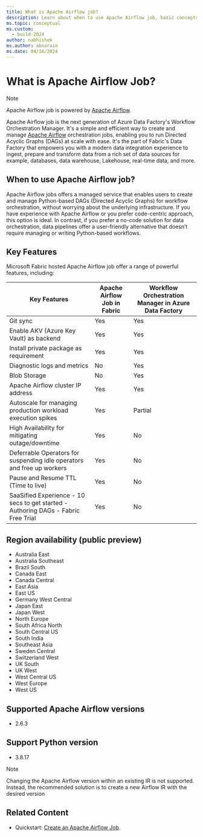 ```yaml
---
title: What is Apache Airflow job?
description: Learn about when to use Apache Airflow job, basic concepts, and supported regions.
ms.topic: conceptual
ms.custom:
  - build-2024
author: nabhishek
ms.author: abnarain
ms.date: 04/16/2024
---
```


# What is Apache Airflow Job?

> [!NOTE]
> Apache Airflow job is powered by [Apache Airflow](https://airflow.apache.org/).

Apache Airflow job is the next generation of Azure Data Factory's Workflow Orchestration Manager.
It's a simple and efficient way to create and manage [Apache Airflow](https://airflow.apache.org) orchestration jobs, enabling you to run Directed Acyclic Graphs (DAGs) at scale with ease.  It's the part of Fabric's Data Factory that empowers you with a modern data integration experience to ingest, prepare and transform data from a rich set of data sources for example, databases, data warehouse, Lakehouse, real-time data, and more.

## When to use Apache Airflow job?

Apache Airflow jobs offers a managed service that enables users to create and manage Python-based DAGs (Directed Acyclic Graphs) for workflow orchestration, without worrying about the underlying infrastructure. If you have experience with Apache Airflow or you prefer code-centric approach, this option is ideal. In contrast, if you prefer a no-code solution for data orchestration, data pipelines offer a user-friendly alternative that doesn’t require managing or writing Python-based workflows.

## Key Features

Microsoft Fabric hosted Apache Airflow job offer a range of powerful features, including:

| Key Features                                                                       | Apache Airflow Job in Fabric | Workflow Orchestration Manager in Azure Data Factory |
| ---------------------------------------------------------------------------------- | ------------------------ | ------------------------------------- |
| Git sync                                                                           | Yes                      | Yes                                   |
| Enable AKV (Azure Key Vault) as backend                                                              | Yes                      | Yes                                   |
| Install private package as requirement                                             | Yes                      | Yes                                   |
| Diagnostic logs and metrics                                                        | No                       | Yes                                   |
| Blob Storage                                                                       | No                       | Yes                                   |
| Apache Airflow cluster IP address                                                  | Yes                      | Yes                                   |
| Autoscale for managing production workload execution spikes                       | Yes                      | Partial                               |
| High Availability for mitigating outage/downtime                                   | Yes                      | No                                    |
| Deferrable Operators for suspending idle operators and free up workers             | Yes                      | No                                    |
| Pause and Resume TTL (Time to live)                                                               | Yes                      | No                                    |
| SaaSified Experience - 10 secs to get started - Authoring DAGs - Fabric Free Trial | Yes                      | No                                    |

## Region availability (public preview)

- Australia East
- Australia Southeast
- Brazil South
- Canada East
- Canada Central
- East Asia
- East US
- Germany West Central
- Japan East
- Japan West
- North Europe
- South Africa North
- South Central US
- South India
- Southeast Asia
- Sweden Central
- Switzerland West
- UK South
- UK West
- West Central US
- West Europe
- West US

## Supported Apache Airflow versions

- 2.6.3

## Support Python version

- 3.8.17

> [!NOTE]
> Changing the Apache Airflow version within an existing IR is not supported. Instead, the recommended solution is to create a new Airflow IR with the desired version

## Related Content

- Quickstart: [Create an Apache Airflow Job](../data-factory/create-apache-airflow-jobs.md).
